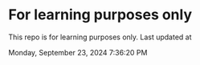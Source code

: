 # For learning purposes only
This repo is for learning purposes only.
Last updated at

Monday, September 23, 2024 7:36:20 PM

